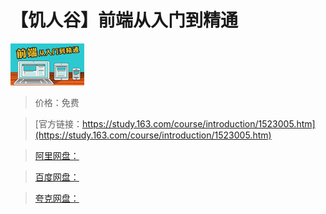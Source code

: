 # 【饥人谷】前端从入门到精通

![img](../../../assets/study163/free/6630634558120076692.jpg)

> 价格：免费

> [官方链接：https://study.163.com/course/introduction/1523005.htm](https://study.163.com/course/introduction/1523005.htm)

> [阿里网盘：]()

> [百度网盘：]()

> [夸克网盘：]()
